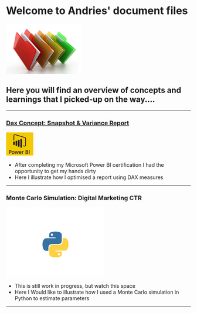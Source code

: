 
# Welcome to Andries' document files

![](/images/files_picture_small.png)

## Here you will find an overview of concepts and learnings that I picked-up on the way.... 

---

### [Dax Concept: Snapshot & Variance Report](https://github.com/andriescoetsee/dax_snapshot_variance_report.git) 

![](/images/powerBI_small2.png)

* After completing my Microsoft Power BI certification I had the opportunity to get my hands dirty
* Here I illustrate how I optimised a report using DAX measures 

---

### Monte Carlo Simulation: Digital Marketing CTR 

![](/images/python_image.png)

* This is still work in progress, but watch this space
* Here I  Would like to illustrate how I used a Monte Carlo simulation in Python to estimate parameters 

---
